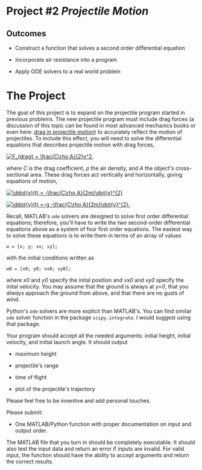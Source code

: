 Project \#2 *Projectile Motion* 
===============================

Outcomes 
--------

-   Construct a function that solves a second order differential
    equation

-   Incorporate air resistance into a program

-   Apply ODE solvers to a real world problem

The Project 
===========

The goal of this project is to expand on the projectile program started
in previous problems. The new projectile program must include drag
forces (a discussion of this topic can be found in most advanced
mechanics books or even here: [drag in projectile motion](http://dynref.engr.illinois.edu/afp.html)) to accurately reflect the motion of projectiles. To
include this effect, you will need to solve the differential equations
that describes projectile motion with drag forces, 

<a href="https://www.codecogs.com/eqnedit.php?latex=F_{drag}&space;=&space;\frac{C\rho&space;A}{2}v^2," target="_blank"><img src="https://latex.codecogs.com/gif.latex?F_{drag}&space;=&space;\frac{C\rho&space;A}{2}v^2," title="F_{drag} = \frac{C\rho A}{2}v^2," /></a>

where *C* is the drag coefficient, $\rho$ the air density, and *A* the object's
cross-sectional area. These drag forces act vertically and horizontally,
giving equations of motion,

<a href="https://www.codecogs.com/eqnedit.php?latex=\ddot{x}(t)&space;=&space;-\frac{C\rho&space;A}{2m}\dot{x}^{2}" target="_blank"><img src="https://latex.codecogs.com/gif.latex?\ddot{x}(t)&space;=&space;-\frac{C\rho&space;A}{2m}\dot{x}^{2}" title="\ddot{x}(t) = -\frac{C\rho A}{2m}\dot{x}^{2}" /></a>

<a href="https://www.codecogs.com/eqnedit.php?latex=\ddot{y}(t)&space;=-g&space;-\frac{C\rho&space;A}{2m}\dot{y}^{2}." target="_blank"><img src="https://latex.codecogs.com/gif.latex?\ddot{y}(t)&space;=-g&space;-\frac{C\rho&space;A}{2m}\dot{y}^{2}." title="\ddot{y}(t) =-g -\frac{C\rho A}{2m}\dot{y}^{2}." /></a>

Recall, MATLAB's `ode` solvers are designed to solve first order
differential equations; therefore, you'll have to write the two
second-order differential equations above as a system of four first
order equations. The easiest way to solve these equations is to write
them in terms of an array of values

    w = [x; y; vx; vy];

with the initial conditions written as

    w0 = [x0; y0; vx0; vy0];

where *x0* and *y0* specify the inital position and *vx0* and *vy0*
specify the inital velocity. You may assume that the ground is always at
*y=0*, that you *always* approach the ground from above, and that there
are no gusts of wind.

Python's `ode` solvers are more explicit than MATLAB's. You can find
similar `ode` solver function in the package `scipy.integrate`. I would
suggest using that package.

Your program should accept all the needed arguments: initial height,
initial velocity, and initial launch angle. It should output

-   maximum height

-   projectile's range

-   time of flight

-   plot of the projectile's trajectory

Please feel free to be inventive and add personal touches.

Please submit:

-   One MATLAB/Python function with proper documentation on input and
    output order.

The MATLAB file that you turn in should be completely executable. It
should also test the input data and return an error if inputs are
invalid. For valid input, the function should have the ability to accept
arguments and return the correct results.
